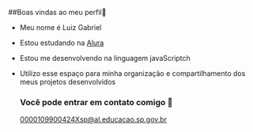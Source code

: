 ##Boas vindas ao meu perfil🖤

- Meu nome é Luiz Gabriel

- Estou estudando na [Alura](https://www.alura.com.br)
- Estou me desenvolvendo na linguagem javaScriptch
- Utilizo esse espaço para minha organização e compartilhamento dos meus projetos desenvolvidos

  ### Você pode entrar em contato comigo 📧
  
  0000109900424Xsp@al.educacao.sp.gov.br


